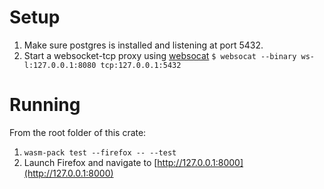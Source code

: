 # Setup
1. Make sure postgres is installed and listening at port 5432.
2. Start a websocket-tcp proxy using [websocat](https://github.com/vi/websocat)
   `$ websocat --binary ws-l:127.0.0.1:8080 tcp:127.0.0.1:5432`

# Running
From the root folder of this crate:
1. `wasm-pack test --firefox -- --test`
2. Launch Firefox and navigate to [http://127.0.0.1:8000](http://127.0.0.1:8000)
